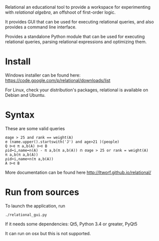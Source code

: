 Relational an educational tool to provide a workspace for experimenting with *relational* *algebra*, an offshoot of first-order logic.

It provides GUI that can be used for executing relational queries, and also provides a command line interface.

Provides a standalone Python module that can be used for executing relational queries, parsing relational expressions and optimizing them.

Install
=======

Windows installer can be found here: https://code.google.com/p/relational/downloads/list

For Linux, check your distribution's packages, relational is available on Debian and Ubuntu.


Syntax
======

These are some valid queries

```
σage > 25 and rank == weight(A)
σ (name.upper().startswith('J') and age>21 )(people)
Q ᐅᐊ π a,b(A) ᐅᐊ B
ρid➡i,name➡n(A) - π a,b(π a,b(A)) ᑎ σage > 25 or rank = weight(A)
π a,b(π a,b(A))
ρid➡i,name➡n(π a,b(A))
A ᐅᐊ B
```

More documentation can be found here http://ltworf.github.io/relational/



Run from sources
================


To launch the application, run

```
./relational_gui.py
```

If it needs some dependencies:
Qt5, Python 3.4 or greater, PyQt5

It can run on osx but this is not supported.

